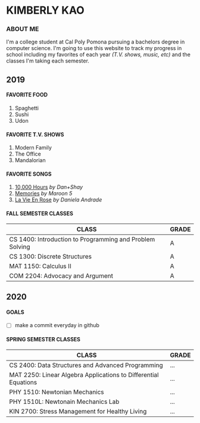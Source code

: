 # KIMBERLY KAO

### ABOUT ME
I'm a college student at Cal Poly Pomona pursuing a bachelors degree in computer science. 
I'm going to use this website to track my progress in school including my favorites of each year *(T.V. shows, music, etc)* and the classes I'm taking each semester. 

## 2019

#### FAVORITE FOOD
1. Spaghetti
2. Sushi
3. Udon

#### FAVORITE T.V. SHOWS
1. Modern Family
2. The Office
3. Mandalorian

#### FAVORITE SONGS
1. [10,000 Hours](https://www.youtube.com/watch?v=Y2E71oe0aSM) *by Dan+Shay*
2. [Memories](https://www.youtube.com/watch?v=SlPhMPnQ58k) *by Maroon 5*
3. [La Vie En Rose](https://www.youtube.com/watch?v=3Ba_WoSZXvw) *by Daniela Andrade*

#### FALL SEMESTER CLASSES

| CLASS | GRADE |
| ----- | ----- |
| CS 1400: Introduction to Programming and Problem Solving | A |
| CS 1300: Discrete Structures | A |
| MAT 1150: Calculus II | A |
| COM 2204: Advocacy and Argument | A |

## 2020

#### GOALS
- [ ] make a commit everyday in github

#### SPRING SEMESTER CLASSES

| CLASS | GRADE |
| ----- | ----- |
| CS 2400: Data Structures and Advanced Programming | ... |
| MAT 2250: Linear Algebra Applications to Differential Equations | ... |
| PHY 1510: Newtonian Mechanics | ... |
| PHY 1510L: Newtonain Mechanics Lab | ... |
| KIN 2700: Stress Management for Healthy Living | ... |


